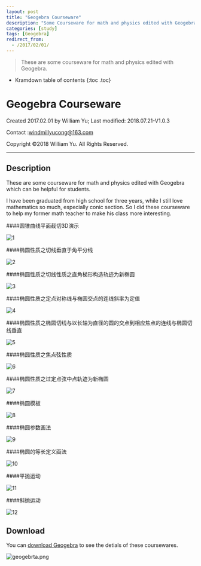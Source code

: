 ```yaml
---
layout: post
title: "Geogebra Courseware"
description: "Some Courseware for math and physics edited with Geogebra."
categories: [study]
tags: [Geogebra]
redirect_from:
  - /2017/02/01/
---
```


> These are some courseware for math and physics edited with Geogebra.

* Kramdown table of contents
{:toc .toc}

# Geogebra Courseware

Created 2017.02.01 by William Yu; Last modified: 2018.07.21-V1.0.3

Contact :[windmillyucong@163.com](mailto:windmillyucong@163.com)

Copyright ©2018 William Yu. All Rights Reserved.

----

## Description

These are some courseware for math and physics edited with Geogebra which can be helpful for students.

I have been graduated from high school for three years, while I still love mathematics so much, especially conic section. So I did these courseware to help my former math teacher to make his class more interesting.

####圆锥曲线平面截切3D演示

![1](/media/will/资料/10.Geogebra_相关/imgs/1.png)

####椭圆性质之切线垂直于角平分线

![2](/media/will/资料/10.Geogebra_相关/imgs/2.png)

####椭圆性质之切线性质之直角梯形构造轨迹为新椭圆

![3](/media/will/资料/10.Geogebra_相关/imgs/3.png)

####椭圆性质之定点对称线与椭圆交点的连线斜率为定值

![4](/media/will/资料/10.Geogebra_相关/imgs/4.png)

####椭圆性质之椭圆切线与以长轴为直径的圆的交点到相应焦点的连线与椭圆切线垂直

![5](/media/will/资料/10.Geogebra_相关/imgs/5.png)

####椭圆性质之焦点弦性质

![6](/media/will/资料/10.Geogebra_相关/imgs/6.png)

####椭圆性质之过定点弦中点轨迹为新椭圆

![7](/media/will/资料/10.Geogebra_相关/imgs/7.png)

####椭圆模板

![8](/media/will/资料/10.Geogebra_相关/imgs/8.png)

####椭圆参数画法

![9](/media/will/资料/10.Geogebra_相关/imgs/9.png)

####椭圆的等长定义画法

![10](/media/will/资料/10.Geogebra_相关/imgs/10.png)

####平抛运动

![11](/media/will/资料/10.Geogebra_相关/imgs/11.png)

####斜抛运动

![12](/media/will/资料/10.Geogebra_相关/imgs/12.png)

## Download

You can [download Geogebra](https://www.geogebra.org/download) to see the detials of these coursewares.

![geogebrta.png](https://github.com/YuYuCong/YuYuCong.github.io/blob/master/img/geogebrta.png?raw=true)

